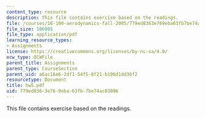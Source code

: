 ```yaml
---
content_type: resource
description: This file contains exercise based on the readings.
file: /courses/16-100-aerodynamics-fall-2005/779ed8363e769eba63fb7be74ac03096_hw5.pdf
file_size: 106985
file_type: application/pdf
learning_resource_types:
- Assignments
license: https://creativecommons.org/licenses/by-nc-sa/4.0/
ocw_type: OCWFile
parent_title: Assignments
parent_type: CourseSection
parent_uid: a6ac16e6-2df1-54f5-8f21-b196d1dd36f2
resourcetype: Document
title: hw5.pdf
uid: 779ed836-3e76-9eba-63fb-7be74ac03096
---
```

This file contains exercise based on the readings.